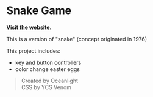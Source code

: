 # Snake Game

[**Visit the website.**](https://0ceanlight.github.io)

This is a version of "snake" (concept originated in 1976)

This project includes:
- key and button controllers
- color change easter eggs


> Created by Oceanlight<br>
> CSS by YCS Venom
